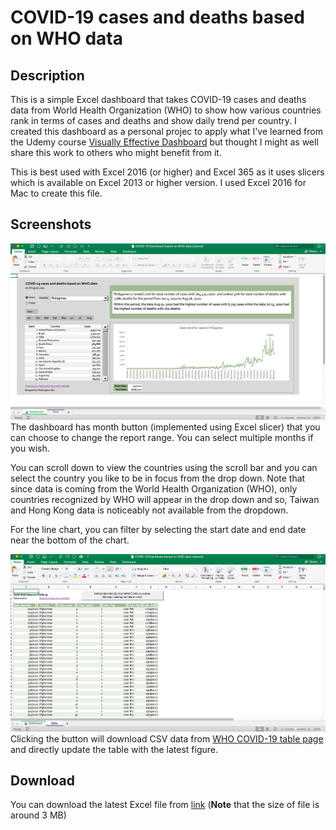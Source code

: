 # COVID-19 cases and deaths based on WHO data 

## Description
This is a simple Excel dashboard that takes COVID-19 cases and deaths data from World Health Organization (WHO) to show how various countries rank in terms of cases and deaths and show daily trend per country. I created this dashboard as a personal projec to apply what I've learned from the Udemy course [Visually Effective Dashboard](https://www.udemy.com/course/excel-dashboards-reports/) but thought I might as well share this work to others who might benefit from it. 

This is best used with Excel 2016 (or higher) and Excel 365 as it uses slicers which is available on Excel 2013 or higher version. I used Excel 2016 for Mac to create this file.    
  
## Screenshots
![Screenshot on dashboard tab](screenshots/screenshot01.png)
The dashboard has month button (implemented using Excel slicer) that you can choose to change the report range. You can select multiple months if you wish. 

You can scroll down to view the countries using the scroll bar and you can select the country you like to be in focus from the drop down. Note that since data is coming from the World Health Organization (WHO), only countries recognized by WHO will appear in the drop down and so, Taiwan and Hong Kong data is noticeably not available from the dropdown. 

For the line chart, you can filter by selecting the start date and end date near the bottom of the chart.     

![Screenshot on data tab](screenshots/screenshot02.png)
Clicking the button will download CSV data from [WHO COVID-19 table page](https://covid19.who.int/table) and directly update the table with the latest figure. 

## Download
You can download the latest Excel file from [link](https://github.com/washingtonalto/exceldashboards/blob/master/covid19/COVID-19%20Dashboard%20based%20on%20WHO%20data%20(shared).xlsm) (**Note** that the size of file is around 3 MB)

